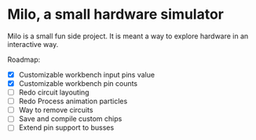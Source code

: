 # Milo, a small hardware simulator

Milo is a small fun side project. It is meant a way to explore hardware in an interactive way.

Roadmap:
- [x] Customizable workbench input pins value
- [x] Customizable workbench pin counts
- [ ] Redo circuit layouting
- [ ] Redo Process animation particles
- [ ] Way to remove circuits  
- [ ] Save and compile custom chips
- [ ] Extend pin support to busses